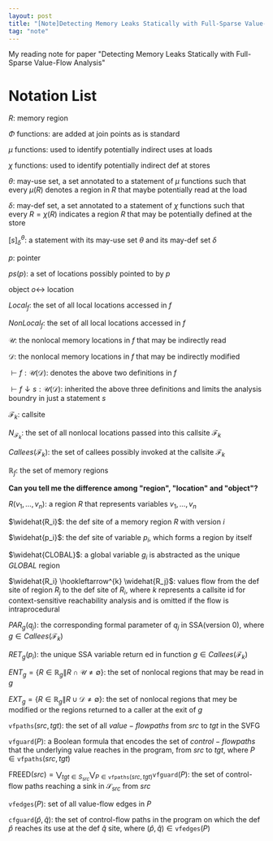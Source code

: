 ```yaml
---
layout: post
title: "[Note]Detecting Memory Leaks Statically with Full-Sparse Value-Flow Analysis"
tag: "note"
---
```


My reading note for paper "Detecting Memory Leaks Statically with Full-Sparse Value-Flow Analysis"


# Notation List

$R$: memory region

$\Phi$ functions: are added at join points as is standard

$\mu$ functions: used to identify potentially indirect uses at loads

$\chi$ functions: used to identify potentially indirect def at stores

$\theta$: may-use set, a set annotated to a statement of $\mu$ functions such that every $\mu(R)$ denotes a region in $R$ that maybe potentially read at the load

$\delta$: may-def set, a set annotated to a statement of $\chi$ functions such that every $R = \chi(R)$ indicates a region $R$ that may be potentially defined at the store

$[s]^{\theta}_{\delta}$: a statement with its may-use set $\theta$ and its may-def set $\delta$

$p$: pointer

$ps(p)$: a set of locations possibly pointed to by $p$


object $o \leftrightarrow$ location

$Local_f$: the set of all local locations accessed in $f$

$NonLocal_f$: the set of all local locations accessed in $f$

$\mathcal{U}$: the nonlocal memory locations in $f$ that may be indirectly read

$\mathcal{D}$: the nonlocal memory locations in $f$ that may be indirectly modified

$\vdash f: \mathcal{U}(\mathcal{D})$: denotes the above two definitions in $f$

$\vdash f \downarrow s: \mathcal{U}(\mathcal{D})$: inherited the above three definitions and limits the analysis boundry in just a statement $s$

$\mathscr{F}_k$: callsite

$N_{\mathscr{F}_k}$: the set of all nonlocal locations passed into this callsite $\mathscr{{F}}_k$

$Callees(\mathscr{F}_k)$: the set of callees possibly invoked at the callsite $\mathscr{F}_k$ 

$\mathbb{R}_f$: the set of memory regions

**Can you tell me the difference among "region", "location" and "object"?**

$R(v_1, \ldots, v_n)$: a region $R$ that represents variables $v_1, \ldots, v_n$

$\widehat{R_i}$: the def site of a memory region $R$ with version $i$

$\widehat{p_i}$: the def site of variable $p_i$, which forms a region by itself

$\widehat{CLOBAL}$: a global variable $g_i$ is abstracted as the unique $GLOBAL$ region

$\widehat{R_i} \hookleftarrow^{k} \widehat{R_j}$: values flow from the def site of region $R_j$ to the def site of $R_i$, where $k$ represents a callsite id for context-sensitive reachability analysis and is omitted if the flow is intraprocedural 

$PAR_g(q_j)$: the corresponding formal parameter of $q_j$ in SSA(version 0), where $g \in Callees(\mathscr{F}_k)$

$RET_g(p_i)$: the unique SSA variable return ed in function $g \in Callees(\mathscr{F}_k)$

$ENT_g = \{R \in \mathbb{R}_g \| R \cap \mathcal{U} \neq \emptyset \}$: the set of nonlocal regions that may be read in $g$

$EXT_g = \{R \in \mathbb{R}_g \| R \cup \mathcal{D} \neq \emptyset \}$: the set of nonlocal regions that mey be modified or the regions returned to a caller at the exit of $g$

$\texttt{vfpaths}(src, tgt)$: the set of all $value-flow paths$ from $src$ to $tgt$ in the SVFG

$\texttt{vfguard}(P)$: a Boolean formula that encodes the set of $control-flow paths$ that the underlying value reaches in the program, from $src$ to $tgt$, where $P \in \texttt{vfpaths}(src, tgt)$

$\textsf{FREED}(src) = \displaystyle \bigvee_{tgt \in S_{src} } \bigvee_{P \in \texttt{vfpaths}(src, tgt)} \texttt{vfguard}(P)$: the set of control-flow paths reaching a sink in $\mathcal{S}_{src}$ from $src$

$\texttt{vfedges}(P)$: set of all value-flow edges in $P$

$\texttt{cfguard}(\hat{p}, \hat{q})$: the set of control-flow paths in the program on which the def $\hat{p}$ reaches its use at the def $\hat{q}$ site, where $(\hat{p}, \hat{q}) \in \texttt{vfedges}(P)$






